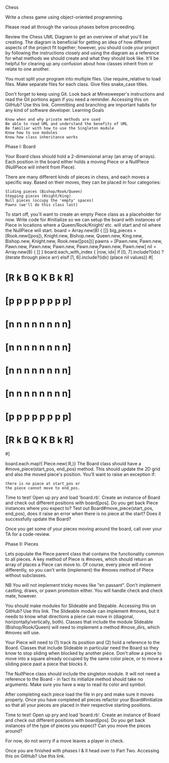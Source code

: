 Chess

Write a chess game using object-oriented programming.

Please read all through the various phases before proceeding.

Review the Chess UML Diagram to get an overview of what you'll be creating. The diagram is beneficial for getting an idea of how different aspects of the project fit together; however, you should code your project by following the instructions closely and using the diagram as a reference for what methods we should create and what they should look like. It'll be helpful for clearing up any confusion about how classes inherit from or relate to one another.

You must split your program into multiple files. Use require_relative to load files. Make separate files for each class. Give files snake_case titles.

Don't forget to keep using Git. Look back at Minesweeper's instructions and read the Git portions again if you need a reminder. Accessing this on GitHub? Use this link. Committing and branching are important habits for any kind of software developer.
Learning Goals

    Know when and why private methods are used
    Be able to read UML and understand the benefits of UML
    Be familiar with how to use the Singleton module
    Know how to use modules
    Know how class inheritance works

Phase I: Board

Your Board class should hold a 2-dimensional array (an array of arrays). Each position in the board either holds a moving Piece or a NullPiece (NullPiece will inherit from Piece).

There are many different kinds of pieces in chess, and each moves a specific way. Based on their moves, they can be placed in four categories:

    Sliding pieces (Bishop/Rook/Queen)
    Stepping pieces (Knight/King)
    Null pieces (occupy the 'empty' spaces)
    Pawns (we'll do this class last)

To start off, you'll want to create an empty Piece class as a placeholder for now. Write code for #initialize so we can setup the board with instances of Piece in locations where a Queen/Rook/Knight/ etc. will start and nil where the NullPiece will start.
board = Array.new(8) { []}
big_pieces = [Rook.new([pos]), Knight.new, Bishop.new, Queen.new, King.new, Bishop.new, Knight.new, Rook.new([pos])]
pawns = [Pawn.new, Pawn.new, Pawn.new, Pawn.new, Pawn.new, Pawn.new,Pawn.new, Pawn.new]
nil = Array.new(8) { [] }
board.each_with_index { |row, idx| if [0, 7].include?(idx) ? (iterate through piece arr) elsif [1, 6].include?(idx) (place nil values)}
#[
# [R k B Q K B k R]
# [p p p p p p p p]
# [n n n n n n n n]
# [n n n n n n n n]
# [n n n n n n n n]
# [n n n n n n n n]
# [p p p p p p p p]
# [R k B Q K B k R]
#]

board.each.map!{ Piece.new(:R,)}
The Board class should have a #move_piece(start_pos, end_pos) method. This should update the 2D grid and also the moved piece's position. You'll want to raise an exception if:

    there is no piece at start_pos or
    the piece cannot move to end_pos.

Time to test! Open up pry and load 'board.rb'. Create an instance of Board and check out different positions with board[pos]. Do you get back Piece instances where you expect to? Test out Board#move_piece(start_pos, end_pos), does it raise an error when there is no piece at the start? Does it successfully update the Board?

Once you get some of your pieces moving around the board, call over your TA for a code-review.

Phase II: Pieces

Lets populate the Piece parent class that contains the functionality common to all pieces. A key method of Piece is #moves, which should return an array of places a Piece can move to. Of course, every piece will move differently, so you can't write (implement) the #moves method of Piece without subclasses.

NB You will not implement tricky moves like "en passant". Don't implement castling, draws, or pawn promotion either. You will handle check and check mate, however.

You should make modules for Slideable and Stepable. Accessing this on GitHub? Use this link. The Slideable module can implement #moves, but it needs to know what directions a piece can move in (diagonal, horizontally/vertically, both). Classes that include the module Slideable (Bishop/Rook/Queen) will need to implement a method #move_dirs, which #moves will use.

Your Piece will need to (1) track its position and (2) hold a reference to the Board. Classes that include Slideable in particular need the Board so they know to stop sliding when blocked by another piece. Don't allow a piece to move into a square already occupied by the same color piece, or to move a sliding piece past a piece that blocks it.

The NullPiece class should include the singleton module. It will not need a reference to the Board - in fact its initialize method should take no arguments. Make sure you have a way to read its color and symbol.

After completing each piece load the file in pry and make sure it moves properly. Once you have completed all pieces refactor your Board#initialize so that all your pieces are placed in their respective starting positions.

Time to test! Open up pry and load 'board.rb'. Create an instance of Board and check out different positions with board[pos]. Do you get back instances of the type of pieces you expect? Can you move the pieces around?

For now, do not worry if a move leaves a player in check.

Once you are finished with phases I & II head over to Part Two. Accessing this on GitHub? Use this link.